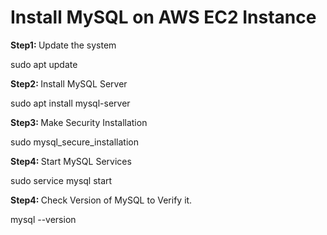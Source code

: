# Install MySQL on AWS EC2 Instance

<b> Step1: </b> Update the system

sudo apt update

<b> Step2: </b> Install MySQL Server

sudo apt install mysql-server

<b> Step3: </b> Make Security Installation

sudo mysql_secure_installation

<b> Step4: </b> Start MySQL Services

sudo service mysql start  

<b> Step4: </b> Check Version of MySQL to Verify it.

mysql --version





